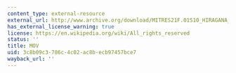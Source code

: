 ```yaml
---
content_type: external-resource
external_url: http://www.archive.org/download/MITRES21F.01S10_HIRAGANA_CHARACTERS/0429.mov
has_external_license_warning: true
license: https://en.wikipedia.org/wiki/All_rights_reserved
status: ''
title: MOV
uid: 3c8b09c3-786c-4c02-ac8b-ecb97457bce7
wayback_url: ''
---
```

